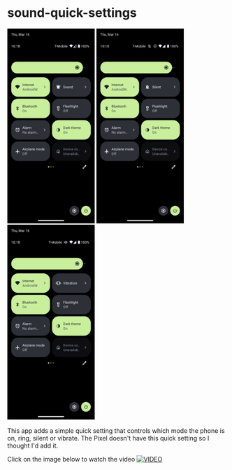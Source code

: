 # sound-quick-settings
<p float="middle">
  <img src="img/sound.png" width="200" />
  <img src="img/silent.png" width="200" />
  <img src="img/vibration.png" width="200" />
</p>

This app adds a simple quick setting that controls which mode the phone is on, ring, silent or vibrate.
The Pixel doesn't have this quick setting so I thought I'd add it.

Click on the image below to watch the video
[![VIDEO](http://img.youtube.com/vi/X_UN7yV5LCI/0.jpg)](https://www.youtube.com/watch?v=X_UN7yV5LCI)
